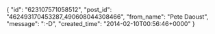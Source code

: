 {
   "id": "623107571058512",
   "post_id": "462493170453287_490608044308466",
   "from_name": "Pete Daoust",
   "message": ":-D",
   "created_time": "2014-02-10T00:56:46+0000"
 }
